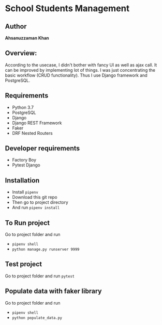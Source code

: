 School Students Management
====================

## Author

__Ahsanuzzaman Khan__

## Overview:
According to the usecase, I didn't bother with fancy UI as well as ajax call. It can be improved by implementing lot 
of things. I was just concentrating the basic workflow (CRUD functionality). Thus I use Django framework and PostgreSQL.


## Requirements
- Python 3.7
- PostgreSQL
- Django
- Django REST Framework
- Faker
- DRF Nested Routers

## Developer requirements
- Factory Boy
- Pytest Django

## Installation
- Install `pipenv`
- Download this git repo
- Then go to project directory
- And run `pipenv install`

## To Run project
Go to project folder and run 
- `pipenv shell`
- `python manage.py runserver 9999`

## Test project
Go to project folder and run `pytest`

## Populate data with faker library
Go to project folder and run
- `pipenv shell`
- `python populate_data.py`
